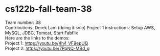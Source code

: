 # cs122b-fall-team-38

Team number: 38\
Contributions: Derek Lam (doing it solo)
Project 1 instructions: Setup AWS, MySQL, JDBC, Tomcat, Start Fabflix\
Here are the links to the demos:\
Project 1: https://youtu.be/4h4_VF9epUQ \
Project 2: https://youtu.be/7PqNQ-MBd_g 
